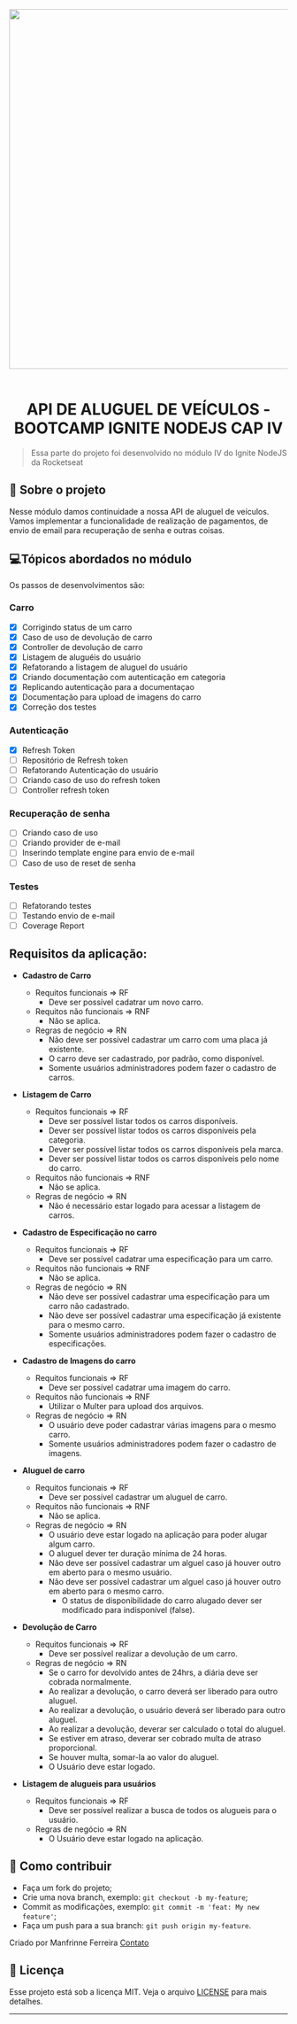<div  align="center">
  <img src=".github/Ignite-NodeJS-logo.png" width="650">
<br>
<br>

# API DE ALUGUEL DE VEÍCULOS - BOOTCAMP IGNITE NODEJS CAP IV

</div>

> Essa parte do projeto foi desenvolvido no módulo IV do Ignite NodeJS da Rocketseat

## 🚗 Sobre o projeto

Nesse módulo damos continuidade a nossa API de aluguel de veículos. Vamos implementar a funcionalidade de realização de pagamentos, de envio de email para recuperação de senha e outras coisas.

## 💻Tópicos abordados no módulo

Os passos de desenvolvimentos são:

### Carro

- [x] Corrigindo status de um carro
- [x] Caso de uso de devolução de carro
- [x] Controller de devolução de carro
- [x] Listagem de aluguéis do usuário
- [x] Refatorando a listagem de aluguel do usuário
- [x] Criando documentação com autenticação em categoria
- [x] Replicando autenticação para a documentaçao
- [x] Documentação para upload de imagens do carro
- [x] Correção dos testes

### Autenticação

- [x] Refresh Token
- [ ] Repositório de Refresh token
- [ ] Refatorando Autenticação do usuário
- [ ] Criando caso de uso do refresh token
- [ ] Controller refresh token

### Recuperação de senha

- [ ] Criando caso de uso
- [ ] Criando provider de e-mail
- [ ] Inserindo template engine para envio de e-mail
- [ ] Caso de uso de reset de senha

### Testes

- [ ] Refatorando testes
- [ ] Testando envio de e-mail
- [ ] Coverage Report

## Requisitos da aplicação:

- **Cadastro de Carro**

  - Requitos funcionais => RF
    - Deve ser possível cadatrar um novo carro.
  - Requitos não funcionais => RNF
    - Não se aplica.
  - Regras de negócio => RN
    - Não deve ser possível cadastrar um carro com uma placa já existente.
    - O carro deve ser cadastrado, por padrão, como disponível.
    - Somente usuários administradores podem fazer o cadastro de carros.

- **Listagem de Carro**

  - Requitos funcionais => RF
    - Deve ser possível listar todos os carros disponíveis.
    - Dever ser possível listar todos os carros disponíveis pela categoria.
    - Dever ser possível listar todos os carros disponíveis pela marca.
    - Dever ser possível listar todos os carros disponíveis pelo nome do carro.
  - Requitos não funcionais => RNF
    - Não se aplica.
  - Regras de negócio => RN
    - Não é necessário estar logado para acessar a listagem de carros.

- **Cadastro de Especificação no carro**

  - Requitos funcionais => RF
    - Deve ser possível cadatrar uma especificação para um carro.
  - Requitos não funcionais => RNF
    - Não se aplica.
  - Regras de negócio => RN
    - Não deve ser possível cadastrar uma especificação para um carro não cadastrado.
    - Não deve ser possível cadastrar uma especificação já existente para o mesmo carro.
    - Somente usuários administradores podem fazer o cadastro de especificações.

- **Cadastro de Imagens do carro**

  - Requitos funcionais => RF
    - Deve ser possível cadatrar uma imagem do carro.
  - Requitos não funcionais => RNF
    - Utilizar o Multer para upload dos arquivos.
  - Regras de negócio => RN
    - O usuário deve poder cadastrar várias imagens para o mesmo carro.
    - Somente usuários administradores podem fazer o cadastro de imagens.

- **Aluguel de carro**

  - Requitos funcionais => RF
    - Deve ser possível cadastrar um aluguel de carro.
  - Requitos não funcionais => RNF
    - Não se aplica.
  - Regras de negócio => RN
    - O usuário deve estar logado na aplicação para poder alugar algum carro.
    - O aluguel dever ter duração mínima de 24 horas.
    - Não deve ser possível cadastrar um alguel caso já houver outro em aberto para o mesmo usuário.
    - Não deve ser possível cadastrar um alguel caso já houver outro em aberto para o mesmo carro.
      - O status de disponibilidade do carro alugado dever ser modificado para indisponível (false).

- **Devolução de Carro**

  - Requitos funcionais => RF
    - Deve ser possível realizar a devolução de um carro.
  - Regras de negócio => RN
    - Se o carro for devolvido antes de 24hrs, a diária deve ser cobrada normalmente.
    - Ao realizar a devolução, o carro deverá ser liberado para outro aluguel.
    - Ao realizar a devolução, o usuário deverá ser liberado para outro aluguel.
    - Ao realizar a devolução, deverar ser calculado o total do aluguel.
    - Se estiver em atraso, deverar ser cobrado multa de atraso proporcional.
    - Se houver multa, somar-la ao valor do aluguel.
    - O Usuário deve estar logado.

- **Listagem de alugueis para usuários**

  - Requitos funcionais => RF
    - Deve ser possível realizar a busca de todos os alugueis para o usuário.
  - Regras de negócio => RN
    - O Usuário deve estar logado na aplicação.

## 🧐 Como contribuir

- Faça um fork do projeto;
- Crie uma nova branch, exemplo: `git checkout -b my-feature`;
- Commit as modificações, exemplo: `git commit -m 'feat: My new feature'`;
- Faça um push para a sua branch: `git push origin my-feature`.

Criado por Manfrinne Ferreira [Contato](https://www.linkedin.com/in/manfrinne-ferreira-6033121a7/)

## 👮 Licença

Esse projeto está sob a licença MIT. Veja o arquivo [LICENSE](../LICENSE) para mais detalhes.

---
